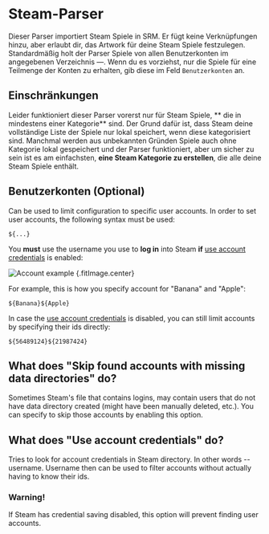 # Steam-Parser

Dieser Parser importiert Steam Spiele in SRM. Er fügt keine Verknüpfungen hinzu, aber erlaubt dir, das Artwork für deine Steam Spiele festzulegen. Standardmäßig holt der Parser Spiele von allen Benutzerkonten im angegebenen Verzeichnis &mdash;. Wenn du es vorziehst, nur die Spiele für eine Teilmenge der Konten zu erhalten, gib diese im Feld `Benutzerkonten` an.

## Einschränkungen
Leider funktioniert dieser Parser vorerst nur für Steam Spiele, ** die in mindestens einer Kategorie** sind. Der Grund dafür ist, dass Steam deine vollständige Liste der Spiele nur lokal speichert, wenn diese kategorisiert sind. Manchmal werden aus unbekannten Gründen Spiele auch ohne Kategorie lokal gespeichert und der Parser funktioniert, aber um sicher zu sein ist es am einfachsten, **eine Steam Kategorie zu erstellen**, die alle deine Steam Spiele enthält.

## Benutzerkonten (Optional)

Can be used to limit configuration to specific user accounts. In order to set user accounts, the following syntax must be used:
```
${...}
```
You **must** use the username you use to **log in** into Steam **if** [use account credentials](#what-does-use-account-credentials-do) is enabled:

![Account example](../../../assets/images/user-account-example.png) {.fitImage.center}

For example, this is how you specify account for "Banana" and "Apple":

```
${Banana}${Apple}
```

In case the [use account credentials](#what-does-use-account-credentials-do) is disabled, you can still limit accounts by specifying their ids directly:

```
${56489124}${21987424}
```

## What does "Skip found accounts with missing data directories" do?

Sometimes Steam's file that contains logins, may contain users that do not have data directory created (might have been manually deleted, etc.). You can specify to skip those accounts by enabling this option.

## What does "Use account credentials" do?

Tries to look for account credentials in Steam directory. In other words -- username. Username then can be used to filter accounts without actually having to know their ids.

### Warning!

If Steam has credential saving disabled, this option will prevent finding user accounts.
